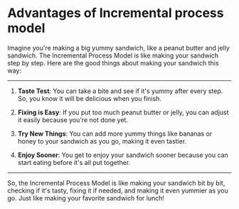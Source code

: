 # Advantages of Incremental process model

Imagine you're making a big yummy sandwich, like a peanut butter and jelly sandwich. The Incremental Process Model is like making your sandwich step by step. Here are the good things about making your sandwich this way:

---

1. **Taste Test**: You can take a bite and see if it's yummy after every step. So, you know it will be delicious when you finish.

2. **Fixing is Easy**: If you put too much peanut butter or jelly, you can adjust it easily because you're not done yet.

3. **Try New Things**: You can add more yummy things like bananas or honey to your sandwich as you go, making it even tastier.

4. **Enjoy Sooner**: You get to enjoy your sandwich sooner because you can start eating before it's all put together.

---

So, the Incremental Process Model is like making your sandwich bit by bit, checking if it's tasty, fixing it if needed, and making it even yummier as you go. Just like making your favorite sandwich for lunch!
